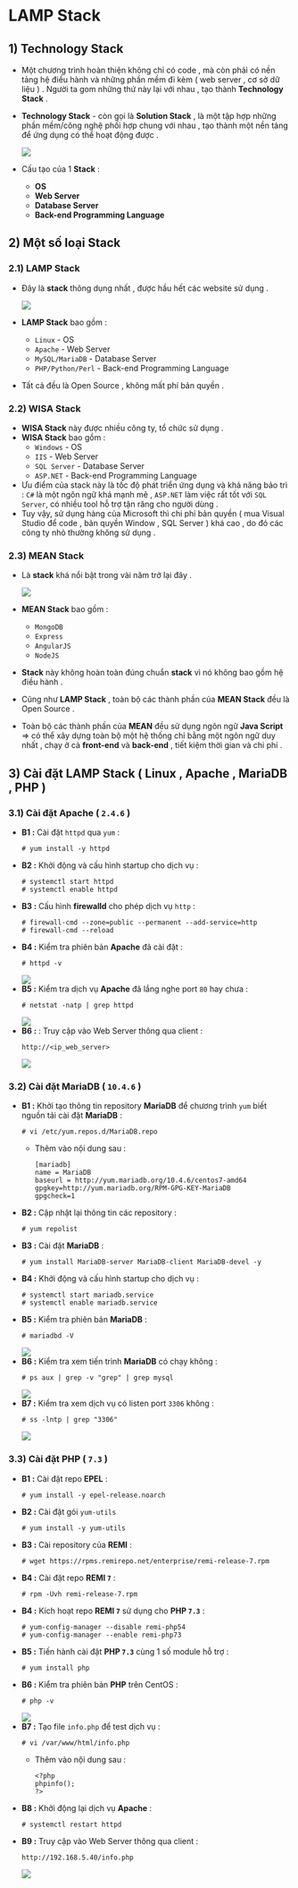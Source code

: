 # LAMP Stack
## **1) Technology Stack**
- Một chương trình hoàn thiện không chỉ có code , mà còn phải có nền tảng hệ điều hành và những phần mềm đi kèm ( web server , cơ sở dữ liệu ) . Người ta gom những thứ này lại với nhau , tạo thành **Technology Stack** .
- **Technology Stack** - còn gọi là **Solution Stack** , là một tập hợp những phần mềm/công nghệ phối hợp chung với nhau , tạo thành một nền tảng để ứng dụng có thể hoạt động được .

    <img src=https://i.imgur.com/YZkH6UD.png>

- Cấu tạo của 1 **Stack** :
    - **OS**
    - **Web Server**
    - **Database Server**
    - **Back-end Programming Language**

## **2) Một số loại Stack**
### **2.1) LAMP Stack**
- Đây là **stack** thông dụng nhất , được hầu hết các website sử dụng . 

    <img src=https://i.imgur.com/yWLoBmL.jpg>

- **LAMP Stack** bao gồm :
    - `Linux` - OS
    - `Apache` - Web Server
    - `MySQL/MariaDB` - Database Server
    - `PHP/Python/Perl` - Back-end Programming Language
- Tất cả đều là Open Source , không mất phí bản quyền .
### **2.2) WISA Stack**
- **WISA Stack** này được nhiều công ty, tổ chức sử dụng .
- **WISA Stack** bao gồm :
    - `Windows` - OS
    - `IIS` - Web Server
    - `SQL Server` - Database Server
    - `ASP.NET` - Back-end Programming Language
- Ưu điểm của stack này là tốc độ phát triển ứng dụng và khả năng bảo trì : `C#` là một ngôn ngữ khá mạnh mẽ , `ASP.NET` làm việc rất tốt với `SQL Server`, có nhiều tool hỗ trợ tận răng cho người dùng .
- Tuy vậy, sử dụng hàng của Microsoft thì chi phí bản quyền ( mua Visual Studio để code , bản quyền Window , SQL Server ) khá cao , do đó các công ty nhỏ thường không sử dụng .
### **2.3) MEAN Stack**
- Là **stack** khá nổi bật trong vài năm trở lại đây .

    <img src=https://i.imgur.com/p72wzGP.png>

- **MEAN Stack** bao gồm :
    - `MongoDB`
    - `Express`
    - `AngularJS`
    - `NodeJS`
- **Stack** này không hoàn toàn đúng chuẩn **stack** vì nó không bao gồm hệ điều hành .
- Cũng như **LAMP Stack** , toàn bộ các thành phần của **MEAN Stack** đều là Open Source .
- Toàn bộ các thành phần của **MEAN** đều sử dụng ngôn ngữ **Java Script** => có thể xây dựng toàn bộ một hệ thống chỉ bằng một ngôn ngữ duy nhất , chạy ở cả **front-end** và **back-end** , tiết kiệm thời gian và chi phí .
## **3) Cài đặt LAMP Stack ( Linux , Apache , MariaDB , PHP )**
### **3.1) Cài đặt Apache ( `2.4.6` )**
- **B1 :** Cài đặt `httpd` qua `yum` :
    ```
    # yum install -y httpd
    ```
- **B2 :** Khởi động và cấu hình startup cho dịch vụ :
    ```
    # systemctl start httpd
    # systemctl enable httpd
    ```
- **B3 :** Cấu hình **firewalld** cho phép dịch vụ `http` :
    ```
    # firewall-cmd --zone=public --permanent --add-service=http
    # firewall-cmd --reload
    ```
- **B4 :** Kiểm tra phiên bản **Apache** đã cài đặt :
    ```
    # httpd -v
    ```
    <img src=https://i.imgur.com/uBUwAId.png>
- **B5 :** Kiểm tra dịch vụ **Apache** đã lắng nghe port `80` hay chưa :
    ```
    # netstat -natp | grep httpd
    ```
    <img src=https://i.imgur.com/yYWsE3x.png>
- **B6 :** : Truy cập vào Web Server thông qua client :
    ```
    http://<ip_web_server>
    ```
    <img src=https://i.imgur.com/CJNjqC2.png>
### **3.2) Cài đặt MariaDB ( `10.4.6` )**
- **B1 :** Khởi tạo thông tin repository **MariaDB** để chương trình `yum` biết nguồn tải cài đặt **MariaDB** :
    ```
    # vi /etc/yum.repos.d/MariaDB.repo
    ```
    - Thêm vào nội dung sau :
        ```
        [mariadb]
        name = MariaDB
        baseurl = http://yum.mariadb.org/10.4.6/centos7-amd64
        gpgkey=http://yum.mariadb.org/RPM-GPG-KEY-MariaDB
        gpgcheck=1
        ```
- **B2 :** Cập nhật lại thông tin các repository :
    ```
    # yum repolist
    ```
- **B3 :** Cài đặt **MariaDB** :
    ```
    # yum install MariaDB-server MariaDB-client MariaDB-devel -y
    ```
- **B4 :** Khởi động và cấu hình startup cho dịch vụ :
    ```
    # systemctl start mariadb.service
    # systemctl enable mariadb.service
    ```
- **B5 :** Kiểm tra phiên bản **MariaDB** :
    ```
    # mariadbd -V
    ```
    <img src=https://i.imgur.com/rbBVlrK.png>
- **B6 :** Kiểm tra xem tiến trình **MariaDB** có chạy không :
    ```
    # ps aux | grep -v "grep" | grep mysql
    ```
    <img src=https://i.imgur.com/6U2yxRR.png>
- **B7 :** Kiểm tra xem dịch vụ có listen port `3306` không :
    ```
    # ss -lntp | grep "3306"
    ```
    <img src=https://i.imgur.com/CTpG5WZ.png>
### **3.3) Cài đặt PHP ( `7.3` )**
- **B1 :** Cài đặt repo **EPEL** :
    ```
    # yum install -y epel-release.noarch
    ```
- **B2 :** Cài đặt gói `yum-utils`
    ```
    # yum install -y yum-utils
    ```
- **B3 :** Cài repository của **REMI** :
    ```
    # wget https://rpms.remirepo.net/enterprise/remi-release-7.rpm
    ```
- **B4 :** Cài đặt repo **REMI `7`** :
    ```
    # rpm -Uvh remi-release-7.rpm
    ```
- **B4 :** Kích hoạt repo **REMI `7`** sử dụng cho **PHP `7.3`** :
    ```
    # yum-config-manager --disable remi-php54
    # yum-config-manager --enable remi-php73
    ```
- **B5 :** Tiến hành cài đặt **PHP `7.3`** cùng 1 số module hỗ trợ :
    ```
    # yum install php
    ```
- **B6 :** Kiểm tra phiên bản **PHP** trên CentOS :
    ```
    # php -v
    ```
    <img src=https://i.imgur.com/Mx9K5fc.png>
- **B7 :** Tạo file `info.php` để test dịch vụ :
    ```
    # vi /var/www/html/info.php
    ```
    - Thêm vào nội dung sau :
        ```
        <?php
        phpinfo();
        ?>
- **B8 :** Khởi động lại dịch vụ **Apache** :
    ```
    # systemctl restart httpd
    ```
- **B9 :** Truy cập vào Web Server thông qua client :
    ```
    http://192.168.5.40/info.php
    ```
    <img src=https://i.imgur.com/BV4dEdU.png>